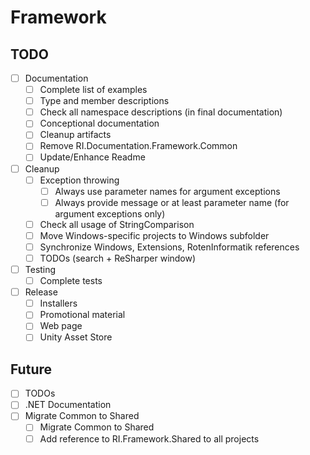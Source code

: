 # Framework

## TODO

- [ ] Documentation
  - [ ] Complete list of examples
  - [ ] Type and member descriptions
  - [ ] Check all namespace descriptions (in final documentation)
  - [ ] Conceptional documentation
  - [ ] Cleanup artifacts
  - [ ] Remove RI.Documentation.Framework.Common
  - [ ] Update/Enhance Readme
- [ ] Cleanup
  - [ ] Exception throwing
    - [ ] Always use parameter names for argument exceptions
    - [ ] Always provide message or at least parameter name (for argument exceptions only)
  - [ ] Check all usage of StringComparison
  - [ ] Move Windows-specific projects to Windows subfolder
  - [ ] Synchronize Windows, Extensions, RotenInformatik references
  - [ ] TODOs (search + ReSharper window)
- [ ] Testing
  - [ ] Complete tests
- [ ] Release
  - [ ] Installers
  - [ ] Promotional material
  - [ ] Web page
  - [ ] Unity Asset Store

## Future

- [ ] TODOs
- [ ] .NET Documentation
- [ ] Migrate Common to Shared
  - [ ] Migrate Common to Shared
  - [ ] Add reference to RI.Framework.Shared to all projects

